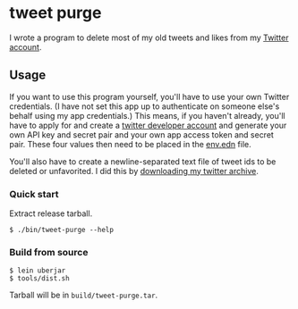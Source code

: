 tweet purge
===========

I wrote a program to delete most of my old tweets and likes from my [Twitter account](https://twitter.com/scottbale).

Usage
-----

If you want to use this program yourself, you'll have to use your own Twitter credentials. (I have not set this app up to authenticate on someone else's behalf using my app credentials.) This means, if you haven't already, you'll have to apply for and create a [twitter developer account](https://developer.twitter.com/en/apply-for-access) and generate your own API key and secret pair and your own app access token and secret pair. These four values then need to be placed in the [env.edn](env.edn.sample) file.

You'll also have to create a newline-separated text file of tweet ids to be deleted or unfavorited. I did this by [downloading my twitter archive](https://help.twitter.com/en/managing-your-account/how-to-download-your-twitter-archive).

### Quick start

Extract release tarball.

``` shell
$ ./bin/tweet-purge --help
```

### Build from source

``` shell
$ lein uberjar
$ tools/dist.sh
```

Tarball will be in `build/tweet-purge.tar`.

